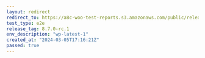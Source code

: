 ```yaml
---
layout: redirect
redirect_to: https://a8c-woo-test-reports.s3.amazonaws.com/public/release/8.7.0-rc.1/wp-latest-1/e2e/index.html
test_type: e2e
release_tag: 8.7.0-rc.1
env_description: "wp-latest-1"
created_at: "2024-03-05T17:16:21Z"
passed: true
---
```

